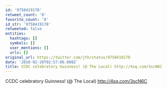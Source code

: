 ```yaml
---
id: '9758419178'
retweet_count: '0'
favorite_count: '0'
id_str: '9758419178'
retweeted: false
entities:
  hashtags: []
  symbols: []
  user_mentions: []
  urls: []
original_url: https://twitter.com/jth/status/9758419178
date: '2010-02-28T02:57:06.000Z'
title: CCDC celebratory Guinness! (@ The Local) http://4sq.com/3scN6C
---
```


CCDC celebratory Guinness! (@ The Local) http://4sq.com/3scN6C